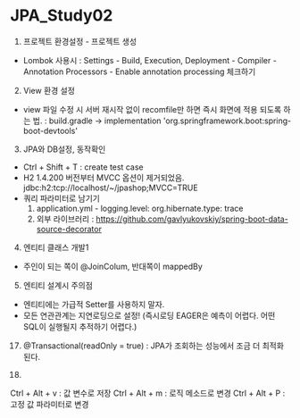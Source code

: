 # JPA_Study02

1. 프로젝트 환경설정 - 프로젝트 생성
  - Lombok 사용시 
    : Settings - Build, Execution, Deployment - Compiler - Annotation Processors - Enable annotation processing 체크하기

2. View 환경 설정
  - view 파일 수정 시 서버 재시작 없이 recomfile만 하면 즉시 화면에 적용 되도록 하는 법.
    : build.gradle -> implementation 'org.springframework.boot:spring-boot-devtools'

3. JPA와 DB설정, 동작확인
  - Ctrl + Shift + T : create test case
  - H2 1.4.200 버전부터 MVCC 옵션이 제거되었음. jdbc:h2:tcp://localhost/~/jpashop;MVCC=TRUE
  - 쿼리 파라미터로 남기기
    1) application.yml - logging.level: org.hibernate.type: trace
    2) 외부 라이브러리 : https://github.com/gavlyukovskiy/spring-boot-data-source-decorator

4. 엔티티 클래스 개발1
  - 주인이 되는 쪽이 @JoinColum, 반대쪽이 mappedBy

5. 엔티티 설계시 주의점
  - 엔티티에는 가급적 Setter를 사용하지 말자.
  - 모든 연관관계는 지연로딩으로 설정! (즉시로딩 EAGER은 예측이 어렵다. 어떤 SQL이 실행될지 추적하기 어렵다.)

17. @Transactional(readOnly = true) : JPA가 조회하는 성능에서 조금 더 최적화 된다.

25. 
Ctrl + Alt + v : 값 변수로 저장
Ctrl + Alt + m : 로직 메소드로 변경
Ctrl + Alt + P : 고정 값 파라미터로 변경
    

